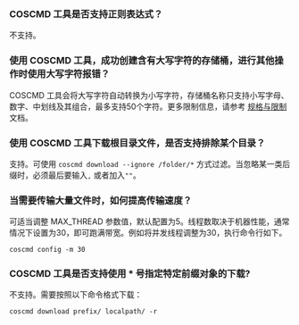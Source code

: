 ### COSCMD 工具是否支持正则表达式？

不支持。

### 使用 COSCMD 工具，成功创建含有大写字符的存储桶，进行其他操作时使用大写字符报错？

COSCMD 工具会将大写字符自动转换为小写字符，存储桶名称只支持小写字母、数字、中划线及其组合，最多支持50个字符。更多限制信息，请参考 [规格与限制](https://cloud.tencent.com/document/product/436/14518) 文档。

### 使用 COSCMD 工具下载根目录文件，是否支持排除某个目录？

支持。可使用 `coscmd download --ignore /folder/*` 方式过滤。当忽略某一类后缀时，必须最后要输入`,` 或者加入`""`。


### 当需要传输大量文件时，如何提高传输速度？
可适当调整 MAX_THREAD 参数值，默认配置为5。线程数取决于机器性能，通常情况下设置为30，即可跑满带宽。例如将并发线程调整为30，执行命令行如下。
```plaintext
coscmd config -m 30
```


### COSCMD 工具是否支持使用 \* 号指定特定前缀对象的下载?

不支持。需要按照以下命令格式下载：
```plaintext
coscmd download prefix/ localpath/ -r
```
